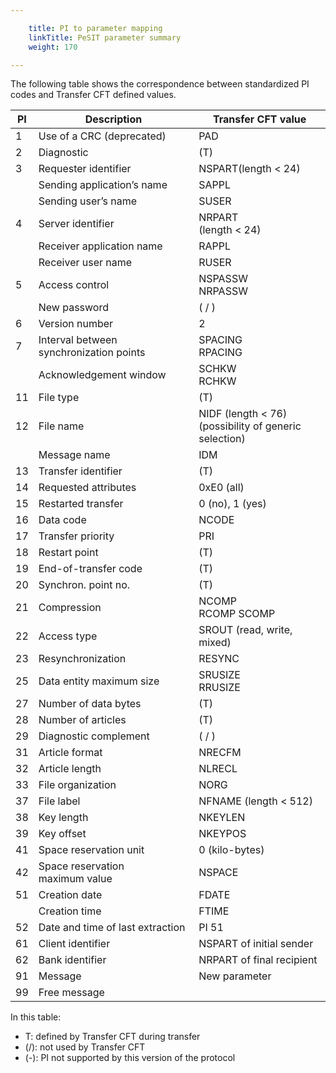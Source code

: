 ```yaml
---

    title: PI to parameter mapping
    linkTitle: PeSIT parameter summary
    weight: 170

---
```

The following table shows the correspondence between
standardized PI codes and Transfer CFT defined values.


| PI  | Description  |  Transfer CFT value  |
| --- | --- | --- |
| 1  | Use of a CRC (deprecated) | PAD  |
| 2  | Diagnostic  | (T)  |
| 3  | Requester identifier | NSPART(length &lt; 24)  |
|   | Sending application’s name  | SAPPL  |
|   | Sending user’s name  | SUSER  |
| 4  | Server identifier  | NRPART<br /> (length &lt; 24)  |
|   | Receiver application name  | RAPPL  |
|   | Receiver user name  | RUSER  |
| 5  | Access control  | NSPASSW<br /> NRPASSW  |
|   | New password  | ( / )  |
| 6  | Version number  | 2  |
| 7  | Interval between synchronization points  | SPACING<br /> RPACING  |
|   | Acknowledgement window  | SCHKW<br /> RCHKW  |
| 11  | File type  | (T)  |
| 12  | File name  | NIDF (length &lt; 76)<br /> (possibility of generic selection)  |
|   | Message name  | IDM  |
| 13  | Transfer identifier  | (T)  |
| 14  | Requested attributes  | 0xE0 (all)  |
| 15  | Restarted transfer  | 0 (no), 1 (yes)  |
| 16  | Data code  | NCODE  |
| 17  | Transfer priority  | PRI  |
| 18  | Restart point  | (T)  |
| 19  | End-of-transfer code  | (T)  |
| 20  | Synchron. point no.  | (T)  |
| 21  | Compression  | NCOMP<br /> RCOMP SCOMP  |
| 22  | Access type  | SROUT (read, write, mixed)  |
| 23  | Resynchronization  | RESYNC  |
| 25  | Data entity maximum size  | SRUSIZE<br /> RRUSIZE  |
| 27  | Number of data bytes  | (T)  |
| 28  | Number of articles  | (T)  |
| 29  | Diagnostic complement  | ( / )  |
| 31  | Article format  | NRECFM  |
| 32  | Article length  | NLRECL  |
| 33  | File organization  | NORG  |
| 37  | File label  | NFNAME (length &lt; 512)  |
| 38  | Key length  | NKEYLEN  |
| 39  | Key offset  | NKEYPOS  |
| 41  | Space reservation unit  | 0 (kilo-bytes)  |
| 42  | Space reservation<br /> maximum value  | NSPACE  |
| 51  | Creation date  | FDATE  |
|   | Creation time  | FTIME  |
| 52  | Date and time of last extraction  | PI 51  |
| 61  | Client identifier | NSPART of initial sender  |
| 62  | Bank identifier | NRPART of final recipient  |
| 91  | Message  | New parameter  |
| 99  | Free message  |   |


In this table:

- T: defined by Transfer
    CFT during transfer
- (/): not used by
    Transfer CFT
- (-): PI not supported
    by this version of the protocol
